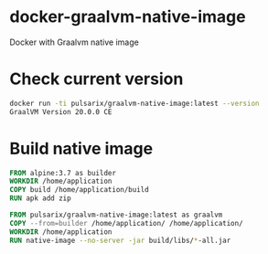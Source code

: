 # docker-graalvm-native-image
Docker with Graalvm native image


# Check current version

```bash
docker run -ti pulsarix/graalvm-native-image:latest --version                            
GraalVM Version 20.0.0 CE
```

# Build native image

```Dockerfile
FROM alpine:3.7 as builder
WORKDIR /home/application
COPY build /home/application/build
RUN apk add zip

FROM pulsarix/graalvm-native-image:latest as graalvm
COPY --from=builder /home/application/ /home/application/
WORKDIR /home/application
RUN native-image --no-server -jar build/libs/*-all.jar
```

